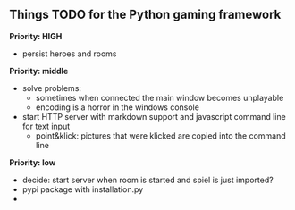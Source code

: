 Things TODO for the Python gaming framework
-------------------------------------------

**Priority: HIGH**

-	persist heroes and rooms

**Priority: middle**

-	solve problems:
	-	sometimes when connected the main window becomes unplayable
	-	encoding is a horror in the windows console
-	start HTTP server with markdown support and 
	javascript command line for text input
	-	point&klick: pictures that were klicked 
		are copied into the command line



**Priority: low**

-	decide: start server when room is started and spiel is just imported?
-	pypi package with installation.py
-	